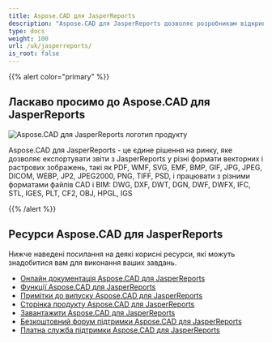 ```yaml
---
title: Aspose.CAD для JasperReports
description: "Aspose.CAD для JasperReports дозволяє розробникам відкривати, читати та обробляти AutoCAD DWG, DXF, DWT та інші формати файлів CAD і BIM, такі як: DGN, DWF, DWFX, IFC, STL, IGES, PLT, CF2, OBJ, HPGL, IGS."
type: docs
weight: 100
url: /uk/jasperreports/
is_root: false
---
```


{{% alert color="primary" %}}

## **Ласкаво просимо до Aspose.CAD для JasperReports**

![Aspose.CAD для JasperReports логотип продукту](/cad/_assets/home_3.png)

Aspose.CAD для JasperReports - це єдине рішення на ринку, яке дозволяє експортувати звіти з JasperReports у різні формати векторних і растрових зображень, такі як PDF, WMF, SVG, EMF, BMP, GIF, JPG, JPEG, DICOM, WEBP, JP2, JPEG2000, PNG, TIFF, PSD, і працювати з різними форматами файлів CAD і BIM: DWG, DXF, DWT, DGN, DWF, DWFX, IFC, STL, IGES, PLT, CF2, OBJ, HPGL, IGS

{{% /alert %}}

## **Ресурси Aspose.CAD для JasperReports**

Нижче наведені посилання на деякі корисні ресурси, які можуть знадобитися вам для виконання ваших завдань.

- [Онлайн документація Aspose.CAD для JasperReports](/uk/cad/jasperreports/)
- [Функції Aspose.CAD для JasperReports](/uk/cad/jasperreports/features-overview/)
- [Примітки до випуску Aspose.CAD для JasperReports](https://releases.aspose.com/cad/jasperreports/release-notes/)
- [Сторінка продукту Aspose.CAD для JasperReports](https://products.aspose.com/cad/jasperreports/)
- [Завантажити Aspose.CAD для JasperReports](https://downloads.aspose.com/cad/jasperreports)
- [Безкоштовний форум підтримки Aspose.CAD для JasperReports](https://forum.aspose.com/c/cad/19)
- [Платна служба підтримки Aspose.CAD для JasperReports](https://helpdesk.aspose.com/)
